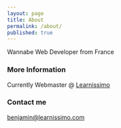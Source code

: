 ```yaml
---
layout: page
title: About
permalink: /about/
published: true
---
```


Wannabe Web Developer from France

### More Information

Currently Webmaster @ [Learnissimo](http://www.learnissimo.com  "Learnissimo - One-to-one language lessons by videoconference with native teachers")

### Contact me

[benjamin@learnissimo.com](mailto:benjamin@learnissimo.com)